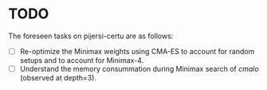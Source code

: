 # TODO
The foreseen tasks on pijersi-certu are as follows:

- [ ] Re-optimize the Minimax weights using CMA-ES to account for random setups and to account for Minimax-4.
- [ ] Understand the memory consummation during Minimax search of *cmalo* (observed at depth=3). 
